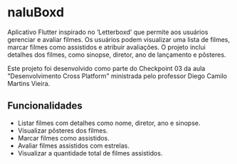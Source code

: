 # naluBoxd

Aplicativo Flutter inspirado no ‘Letterboxd’ que permite aos usuários gerenciar e avaliar filmes. Os usuários podem visualizar uma lista de filmes, marcar filmes como assistidos e atribuir avaliações. O projeto inclui detalhes dos filmes, como sinopse, diretor, ano de lançamento e pôsteres.

Este projeto foi desenvolvido como parte do Checkpoint 03 da aula "Desenvolvimento Cross Platform" ministrada pelo professor Diego Camilo Martins Vieira.

## Funcionalidades

- Listar filmes com detalhes como nome, diretor, ano e sinopse.
- Visualizar pôsteres dos filmes.
- Marcar filmes como assistidos.
- Avaliar filmes assistidos com estrelas.
- Visualizar a quantidade total de filmes assistidos.
